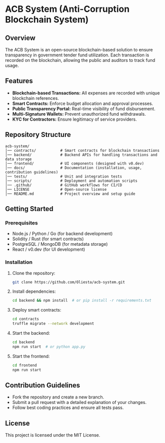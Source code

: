 # ACB System (Anti-Corruption Blockchain System)

## Overview
The ACB System is an open-source blockchain-based solution to ensure transparency in government tender fund utilization. Each transaction is recorded on the blockchain, allowing the public and auditors to track fund usage.

## Features
- **Blockchain-based Transactions:** All expenses are recorded with unique blockchain references.
- **Smart Contracts:** Enforce budget allocation and approval processes.
- **Public Transparency Portal:** Real-time visibility of fund disbursement.
- **Multi-Signature Wallets:** Prevent unauthorized fund withdrawals.
- **KYC for Contractors:** Ensure legitimacy of service providers.

## Repository Structure
```
acb-system/
│── contracts/           # Smart contracts for blockchain transactions
│── backend/             # Backend APIs for handling transactions and data storage
│── frontend/            # UI components (designed with v0.dev)
│── docs/                # Documentation (installation, usage, contribution guidelines)
│── tests/               # Unit and integration tests
│── scripts/             # Deployment and automation scripts
│── .github/             # GitHub workflows for CI/CD
│── LICENSE              # Open-source license
│── README.md            # Project overview and setup guide
```

## Getting Started
### Prerequisites
- Node.js / Python / Go (for backend development)
- Solidity / Rust (for smart contracts)
- PostgreSQL / MongoDB (for metadata storage)
- React / v0.dev (for UI development)

### Installation
1. Clone the repository:
   ```bash
   git clone https://github.com/Oliesta/acb-system.git
   ```
2. Install dependencies:
   ```bash
   cd backend && npm install  # or pip install -r requirements.txt
   ```
3. Deploy smart contracts:
   ```bash
   cd contracts
   truffle migrate --network development
   ```
4. Start the backend:
   ```bash
   cd backend
   npm run start  # or python app.py
   ```
5. Start the frontend:
   ```bash
   cd frontend
   npm run start
   ```

## Contribution Guidelines
- Fork the repository and create a new branch.
- Submit a pull request with a detailed explanation of your changes.
- Follow best coding practices and ensure all tests pass.

## License
This project is licensed under the MIT License.
